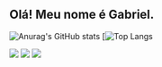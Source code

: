 ## Olá! Meu nome é Gabriel.

![Anurag's GitHub stats](https://github-readme-stats.vercel.app/api?username=gcavalcnti&show_icons=true&theme=dark)
[![Top Langs](https://github-readme-stats.vercel.app/api/top-langs/?username=gcavalcnti&layout=compact&theme=dark)


<div>
    <a href="https://instagram.com/gcavalcnti" target="_blank"><img src="https://img.shields.io/badge/-Instagram-%23E4405F?style=for-the-badge&logo=instagram&logoColor=white" target="_blank"></a>
     <a href = "mailto:gabbielsouza@gmail.com"><img src="https://img.shields.io/badge/Gmail-D14836?style=for-the-badge&logo=gmail&logoColor=white" target="_blank"></a>
    <a href="linkedin.com/in/gabriel-souza-ab0230229/" target="_blank"><img src="https://img.shields.io/badge/-LinkedIn-%230077B5?style=for-the-badge&logo=linkedin&logoColor=white" target="_blank"></a>
